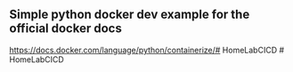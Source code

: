 ## Simple python docker dev example for the official docker docs
https://docs.docker.com/language/python/containerize/#   H o m e L a b C I C D  
 #   H o m e L a b C I C D  
 